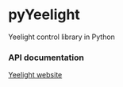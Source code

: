 # pyYeelight
Yeelight control library in Python
### API documentation
[Yeelight website](https://www.yeelight.com/download/Yeelight_Inter-Operation_Spec.pdf)
